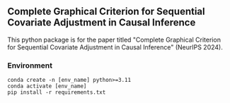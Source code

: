 ## Complete Graphical Criterion for Sequential Covariate Adjustment in Causal Inference

This python package is for the paper titled "Complete Graphical Criterion for Sequential Covariate Adjustment in Causal Inference" (NeurIPS 2024).


### Environment

```shell script
conda create -n [env_name] python>=3.11
conda activate [env_name]
pip install -r requirements.txt
```
